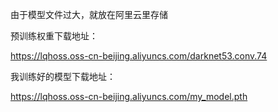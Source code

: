 由于模型文件过大，就放在阿里云里存储

预训练权重下载地址：

https://lqhoss.oss-cn-beijing.aliyuncs.com/darknet53.conv.74

我训练好的模型下载地址：

https://lqhoss.oss-cn-beijing.aliyuncs.com/my_model.pth

